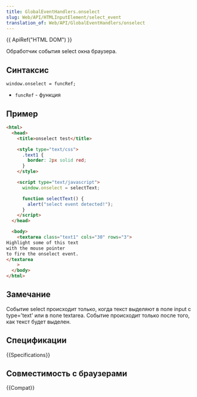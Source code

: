 ```yaml
---
title: GlobalEventHandlers.onselect
slug: Web/API/HTMLInputElement/select_event
translation_of: Web/API/GlobalEventHandlers/onselect
---
```


{{ ApiRef("HTML DOM") }}

Обработчик события select окна браузера.

## Синтаксис

```
window.onselect = funcRef;
```

- `funcRef` - функция

## Пример

```html
<html>
  <head>
    <title>onselect test</title>

    <style type="text/css">
      .text1 {
        border: 2px solid red;
      }
    </style>

    <script type="text/javascript">
      window.onselect = selectText;

      function selectText() {
        alert("select event detected!");
      }
    </script>
  </head>

  <body>
    <textarea class="text1" cols="30" rows="3">
Highlight some of this text
with the mouse pointer
to fire the onselect event.
</textarea
    >
  </body>
</html>
```

## Замечание

Событие select происходит только, когда текст выделяют в поле input с type='text' или в поле textarea. Событие происходит только после того, как текст будет выделен.

## Спецификации

{{Specifications}}

## Совместимость с браузерами

{{Compat}}
